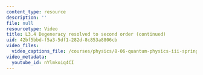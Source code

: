 ```yaml
---
content_type: resource
description: ''
file: null
resourcetype: Video
title: L3.4 Degeneracy resolved to second order (continued)
uid: 42bf5bbd-f5a3-5df1-282d-8c853a8806cb
video_files:
  video_captions_file: /courses/physics/8-06-quantum-physics-iii-spring-2018/video-lectures/time-independent-perturbation-theory/L3-4/nYlmkoiq4CI.vtt
video_metadata:
  youtube_id: nYlmkoiq4CI
---
```

